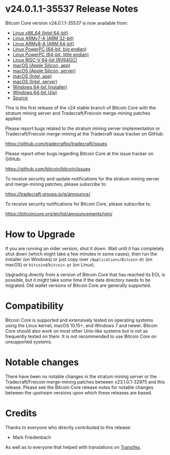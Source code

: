 v24.0.1.1-35537 Release Notes
=============================

Bitcoin Core version v24.0.1.1-35537 is now available from:

  * [Linux x86_64 (Intel 64-bit)](https://s3.amazonaws.com/in.freico.stable/bitcoin-v24.0.1.1-35537-x86_64-linux-gnu.tar.gz)
  * [Linux ARMv7-A (ARM 32-bit)](https://s3.amazonaws.com/in.freico.stable/bitcoin-v24.0.1.1-35537-arm-linux-gnueabihf.tar.gz)
  * [Linux ARMv8-A (ARM 64-bit)](https://s3.amazonaws.com/in.freico.stable/bitcoin-v24.0.1.1-35537-aarch64-linux-gnu.tar.gz)
  * [Linux PowerPC (64-bit, big endian)](https://s3.amazonaws.com/in.freico.stable/bitcoin-v24.0.1.1-35537-powerpc64-linux-gnu.tar.gz)
  * [Linux PowerPC (64-bit, little endian)](https://s3.amazonaws.com/in.freico.stable/bitcoin-v24.0.1.1-35537-powerpc64le-linux-gnu.tar.gz)
  * [Linux RISC-V 64-bit (RV64GC)](https://s3.amazonaws.com/in.freico.stable/bitcoin-v24.0.1.1-35537-riscv64-linux-gnu.tar.gz)
  * [macOS (Apple Silicon, app)](https://s3.amazonaws.com/in.freico.stable/bitcoin-v24.0.1.1-35537-arm64-apple-darwin.dmg)
  * [macOS (Apple Silicon, server)](https://s3.amazonaws.com/in.freico.stable/bitcoin-v24.0.1.1-35537-arm64-apple-darwin.tar.gz)
  * [macOS (Intel, app)](https://s3.amazonaws.com/in.freico.stable/bitcoin-v24.0.1.1-35537-x86_64-apple-darwin.dmg)
  * [macOS (Intel, server)](https://s3.amazonaws.com/in.freico.stable/bitcoin-v24.0.1.1-35537-x86_64-apple-darwin.tar.gz)
  * [Windows 64-bit (installer)](https://s3.amazonaws.com/in.freico.stable/bitcoin-v24.0.1.1-35537-win64-setup.exe)
  * [Windows 64-bit (zip)](https://s3.amazonaws.com/in.freico.stable/bitcoin-v24.0.1.1-35537-win64.zip)
  * [Source](https://github.com/tradecraftio/tradecraft/archive/bitcoin-v24.0.1.1-35537.zip)

This is the first release of the v24 stable branch of Bitcoin Core with the
stratum mining server and Tradecraft/Freicoin merge-mining patches applied.

Please report bugs related to the stratum mining server implementation or
Tradecraft/Freicoin merge-mining at the Tradecraft issue tracker on GitHub:

  <https://github.com/tradecraftio/tradecraft/issues>

Please report other bugs regarding Bitcoin Core at the issue tracker on GitHub:

  <https://github.com/bitcoin/bitcoin/issues>

To receive security and update notifications for the stratum mining server and
merge-mining patches, please subscribe to:

  <https://tradecraft.groups.io/g/announce/>

To receive security notifications for Bitcoin Core, please subscribe to:

  <https://bitcoincore.org/en/list/announcements/join/>

How to Upgrade
==============

If you are running an older version, shut it down. Wait until it has completely
shut down (which might take a few minutes in some cases), then run the installer
(on Windows) or just copy over `/Applications/Bitcoin-Qt` (on macOS) or
`bitcoind`/`bitcoin-qt` (on Linux).

Upgrading directly from a version of Bitcoin Core that has reached its EOL is
possible, but it might take some time if the data directory needs to be
migrated.  Old wallet versions of Bitcoin Core are generally supported.

Compatibility
=============

Bitcoin Core is supported and extensively tested on operating systems using the
Linux kernel, macOS 10.15+, and Windows 7 and newer.  Bitcoin Core should also
work on most other Unix-like systems but is not as frequently tested on them.
It is not recommended to use Bitcoin Core on unsupported systems.

Notable changes
===============

There have been no notable changes in the stratum mining server or the
Tradecraft/Freicoin merge-mining patches between v23.1.0.1-32975 and this
release.  Please see the Bitcoin Core release notes for notable changes between
the upstream versions upon which these releases are based.

Credits
=======

Thanks to everyone who directly contributed to this release:

- Mark Friedenbach

As well as to everyone that helped with translations on
[Transifex](https://www.transifex.com/tradecraft/freicoin-1/).
